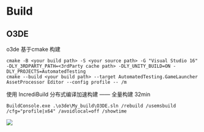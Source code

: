 # Build

## O3DE

o3de 基于cmake 构建

```shell
cmake -B <your build path> -S <your source path> -G "Visual Studio 16" -DLY_3RDPARTY_PATH=<3rdParty cache path> -DLY_UNITY_BUILD=ON -DLY_PROJECTS=AutomatedTesting 
cmake --build <your build path> --target AutomatedTesting.GameLauncher AssetProcessor Editor --config profile -- /m
```

使用 IncrediBuild 分布式编译加速构建 —— 全量构建 32min

```
BuildConsole.exe .\o3de\My_build\O3DE.sln /rebuild /usemsbuild /cfg="profile|x64" /avoidlocal=off /showtime
```

![](https://wx2.sinaimg.cn/mw2000/61662705gy1gw95mg6tanj219m0q8qsd.jpg)